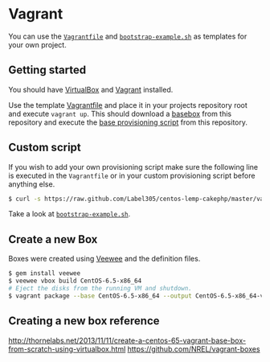 Vagrant
==============

You can use the [`Vagrantfile`](Vagrantfile) and [`bootstrap-example.sh`](bootstrap-example.sh) as templates for your own project.

Getting started
----

You should have [VirtualBox](https://www.virtualbox.org/) and [Vagrant](http://www.vagrantup.com/) installed.

Use the template [Vagrantfile](Vagrantfile) and place it in your projects repository root and execute `vagrant up`. This should download a [basebox](https://github.com/Label305/centos-lemp-cakephp/releases) from this repository and execute the [base provisioning script](bootstrap/bootstrap.sh) from this repository.

Custom script
----

If you wish to add your own provisioning script make sure the following line is executed in the `Vagrantfile` or in your custom provisioning script before anything else.

```sh
$ curl -s https://raw.github.com/Label305/centos-lemp-cakephp/master/vagrant/bootstrap/bootstrap.sh | bash
```

Take a look at [`bootstrap-example.sh`](bootstrap-example.sh).

Create a new Box
--------------

Boxes were created using [Veewee](https://github.com/jedi4ever/veewee) and the definition files.

```sh
$ gem install veewee
$ veewee vbox build CentOS-6.5-x86_64
# Eject the disks from the running VM and shutdown.
$ vagrant package --base CentOS-6.5-x86_64 --output CentOS-6.5-x86_64-v20140311.box
```

Creating a new box reference
-----------

http://thornelabs.net/2013/11/11/create-a-centos-65-vagrant-base-box-from-scratch-using-virtualbox.html
https://github.com/NREL/vagrant-boxes

